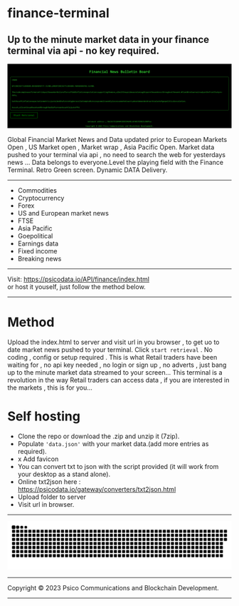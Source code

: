 # finance-terminal

Up to the minute market data in your finance terminal via api - no key required.
-----------------------------------------------------------------------------------------------------------------------------------------------------------------------------------------
![finance-terminal](terminal.png)

Global Financial Market News and Data updated prior to European Markets Open , US Market open , Market wrap , Asia Pacific Open.
Market data pushed to your terminal via api , no need to search the web for yesterdays news ...
Data belongs to everyone.Level the playing field with the Finance Terminal.
Retro Green screen.
Dynamic DATA Delivery.

__________________________________________________________________________________________________________________________________________________________________________________________
* Commodities
* Cryptocurrency
* Forex
* US and European market news
* FTSE
* Asia Pacific
* Goepolitical
* Earnings data
* Fixed income
* Breaking news
******************************************************************************************************************************************************************************************  
 Visit:  https://psicodata.io/API/finance/index.html  
 or host it youself, just follow the method below. 
******************************************************************************************************************************************************************************************
# Method 
Upload the index.html to server and visit url in you browser , to get uo to date market news pushed to your terminal.
Click ```start retrieval``` .
No coding , config or setup required . 
This is what Retail traders have been waiting for , no api key needed , no login or sign up , no adverts , just bang up to the minute market data streamed to your screen...
This terminal is a revolution in the way Retail traders can access data , if you are interested in the markets , this is for you...
# Self hosting
* Clone the repo or download the .zip and unzip it (7zip).
* Populate ```'data.json'``` with your market data.(add more entries as required).
* x Add favicon
* You can convert txt to json with the script provided (it will work from your desktop as a stand alone).
* Online txt2json here : https://psicodata.io/gateway/converters/txt2json.html
* Upload folder to server
* Visit url in browser.
****************************************************************************************************************************************************************************************
![Alt text](snake.svg)

*****************************************************************************************************************************************************************************************
Copyright © 2023 Psico Communications and Blockchain Development.
__________________________________________________________________________________________________________________________________________________________________________________________
